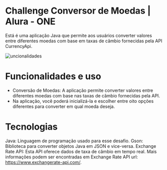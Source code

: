 <h1> Challenge Conversor de Moedas | Alura - ONE </h1>

<p> Está é uma aplicação Java que permite aos usuários converter valores entre diferentes moedas com base em taxas de câmbio fornecidas pela API CurrencyApi. <p>
  
![uncionalidades](https://github.com/Luiscastro1085/Conversor-de-Moeda---Challenge-ONE---Java---Back-end/assets/86269264/518639cb-6ff3-46cf-b638-99a36d907ed5)
  
<h1>Funcionalidades e uso</h1>

- Conversão de Moedas: A aplicação permite converter valores entre diferentes moedas com base nas taxas de câmbio fornecidas pela API.
- Na aplicação, você poderá inicializá-la e escolher entre oito opções diferentes para converter em qual moeda deseja.

<h1>Tecnologias</h1>

Java: Linguagem de programação usado para esse desafio.
Gson: Biblioteca para converter objetos Java em JSON e vice-versa.
Exchange Rate API: Esta API oferece dados de taxa de câmbio em tempo real. Mais informações podem ser encontradas em Exchange Rate API url: https://www.exchangerate-api.com/.
